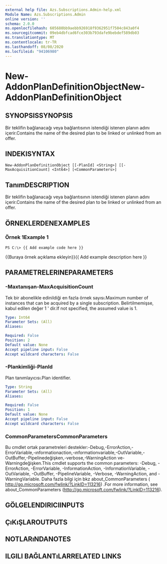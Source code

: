 ```yaml
---
external help file: Azs.Subscriptions.Admin-help.xml
Module Name: Azs.Subscriptions.Admin
online version: ''
schema: 2.0.0
ms.openlocfilehash: 605680bb9aebb926918f9362951f7504c843a0f4
ms.sourcegitcommit: 09eb4dbfcad6fce303b793dafe9bebdef589db03
ms.translationtype: MT
ms.contentlocale: tr-TR
ms.lasthandoff: 08/08/2020
ms.locfileid: "94106980"
---
```

# <span data-ttu-id="faa33-101">New-AddonPlanDefinitionObject</span><span class="sxs-lookup"><span data-stu-id="faa33-101">New-AddonPlanDefinitionObject</span></span>

## <span data-ttu-id="faa33-102">SYNOPSIS</span><span class="sxs-lookup"><span data-stu-id="faa33-102">SYNOPSIS</span></span>
<span data-ttu-id="faa33-103">Bir teklifin bağlanacağı veya bağlantısının istendiği istenen planın adını içerir.</span><span class="sxs-lookup"><span data-stu-id="faa33-103">Contains the name of the desired plan to be linked or unlinked from an offer.</span></span>

## <span data-ttu-id="faa33-104">INDEKI</span><span class="sxs-lookup"><span data-stu-id="faa33-104">SYNTAX</span></span>

```
New-AddonPlanDefinitionObject [[-PlanId] <String>] [[-MaxAcquisitionCount] <Int64>] [<CommonParameters>]
```

## <span data-ttu-id="faa33-105">Tanım</span><span class="sxs-lookup"><span data-stu-id="faa33-105">DESCRIPTION</span></span>
<span data-ttu-id="faa33-106">Bir teklifin bağlanacağı veya bağlantısının istendiği istenen planın adını içerir.</span><span class="sxs-lookup"><span data-stu-id="faa33-106">Contains the name of the desired plan to be linked or unlinked from an offer.</span></span>

## <span data-ttu-id="faa33-107">ÖRNEKLERDEN</span><span class="sxs-lookup"><span data-stu-id="faa33-107">EXAMPLES</span></span>

### <span data-ttu-id="faa33-108">Örnek 1</span><span class="sxs-lookup"><span data-stu-id="faa33-108">Example 1</span></span>
```
PS C:\> {{ Add example code here }}
```

<span data-ttu-id="faa33-109">{{Buraya örnek açıklama ekleyin}}</span><span class="sxs-lookup"><span data-stu-id="faa33-109">{{ Add example description here }}</span></span>

## <span data-ttu-id="faa33-110">PARAMETRELERINE</span><span class="sxs-lookup"><span data-stu-id="faa33-110">PARAMETERS</span></span>

### <span data-ttu-id="faa33-111">-Maxtanışan</span><span class="sxs-lookup"><span data-stu-id="faa33-111">-MaxAcquisitionCount</span></span>
<span data-ttu-id="faa33-112">Tek bir abonelikle edinildiği en fazla örnek sayısı.</span><span class="sxs-lookup"><span data-stu-id="faa33-112">Maximum number of instances that can be acquired by a single subscription.</span></span>
<span data-ttu-id="faa33-113">Belirtilmemişse, kabul edilen değer 1 ' dir.</span><span class="sxs-lookup"><span data-stu-id="faa33-113">If not specified, the assumed value is 1.</span></span>

```yaml
Type: Int64
Parameter Sets: (All)
Aliases: 

Required: False
Position: 2
Default value: None
Accept pipeline input: False
Accept wildcard characters: False
```

### <span data-ttu-id="faa33-114">-Plankimliği</span><span class="sxs-lookup"><span data-stu-id="faa33-114">-PlanId</span></span>
<span data-ttu-id="faa33-115">Plan tanımlayıcısı.</span><span class="sxs-lookup"><span data-stu-id="faa33-115">Plan identifier.</span></span>

```yaml
Type: String
Parameter Sets: (All)
Aliases: 

Required: False
Position: 1
Default value: None
Accept pipeline input: False
Accept wildcard characters: False
```

### <span data-ttu-id="faa33-116">CommonParameters</span><span class="sxs-lookup"><span data-stu-id="faa33-116">CommonParameters</span></span>
<span data-ttu-id="faa33-117">Bu cmdlet ortak parametreleri destekler:-Debug,-ErrorAction,-ErrorVariable,-ınformationaction,-ınformationvariable,-OutVariable,-OutBuffer,-Pipelinedeğişken,-verbose,-WarningAction ve-Warningdeğişken.</span><span class="sxs-lookup"><span data-stu-id="faa33-117">This cmdlet supports the common parameters: -Debug, -ErrorAction, -ErrorVariable, -InformationAction, -InformationVariable, -OutVariable, -OutBuffer, -PipelineVariable, -Verbose, -WarningAction, and -WarningVariable.</span></span> <span data-ttu-id="faa33-118">Daha fazla bilgi için bkz about_CommonParameters ( http://go.microsoft.com/fwlink/?LinkID=113216) .</span><span class="sxs-lookup"><span data-stu-id="faa33-118">For more information, see about_CommonParameters (http://go.microsoft.com/fwlink/?LinkID=113216).</span></span>

## <span data-ttu-id="faa33-119">GÖLGELENDIRICI</span><span class="sxs-lookup"><span data-stu-id="faa33-119">INPUTS</span></span>

## <span data-ttu-id="faa33-120">ÇıKıŞLAR</span><span class="sxs-lookup"><span data-stu-id="faa33-120">OUTPUTS</span></span>

## <span data-ttu-id="faa33-121">NOTLARıNDA</span><span class="sxs-lookup"><span data-stu-id="faa33-121">NOTES</span></span>

## <span data-ttu-id="faa33-122">ILGILI BAĞLANTıLAR</span><span class="sxs-lookup"><span data-stu-id="faa33-122">RELATED LINKS</span></span>

